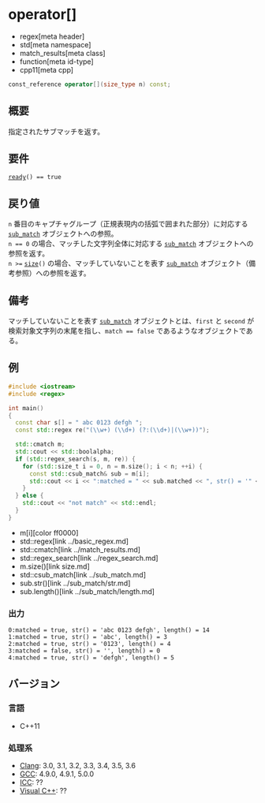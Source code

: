 # operator[]
* regex[meta header]
* std[meta namespace]
* match_results[meta class]
* function[meta id-type]
* cpp11[meta cpp]

```cpp
const_reference operator[](size_type n) const;
```

## 概要
指定されたサブマッチを返す。


## 要件
[`ready`](ready.md)`() == true`


## 戻り値
`n` 番目のキャプチャグループ（正規表現内の括弧で囲まれた部分）に対応する [`sub_match`](../sub_match.md) オブジェクトへの参照。  
`n == 0` の場合、マッチした文字列全体に対応する [`sub_match`](../sub_match.md) オブジェクトへの参照を返す。  
`n >=` [`size`](size.md)`()` の場合、マッチしていないことを表す [`sub_match`](../sub_match.md) オブジェクト（備考参照）への参照を返す。


## 備考
マッチしていないことを表す [`sub_match`](../sub_match.md) オブジェクトとは、`first` と `second` が検索対象文字列の末尾を指し、`match == false` であるようなオブジェクトである。


## 例
```cpp example
#include <iostream>
#include <regex>

int main()
{
  const char s[] = " abc 0123 defgh ";
  const std::regex re("(\\w+) (\\d+) (?:(\\d+)|(\\w+))");

  std::cmatch m;
  std::cout << std::boolalpha;
  if (std::regex_search(s, m, re)) {
    for (std::size_t i = 0, n = m.size(); i < n; ++i) {
      const std::csub_match& sub = m[i];
      std::cout << i << ":matched = " << sub.matched << ", str() = '" << sub.str() << "', length() = " << sub.length() << std::endl;
    }
  } else {
    std::cout << "not match" << std::endl;
  }
}
```
* m[i][color ff0000]
* std::regex[link ../basic_regex.md]
* std::cmatch[link ../match_results.md]
* std::regex_search[link ../regex_search.md]
* m.size()[link size.md]
* std::csub_match[link ../sub_match.md]
* sub.str()[link ../sub_match/str.md]
* sub.length()[link ../sub_match/length.md]

### 出力
```
0:matched = true, str() = 'abc 0123 defgh', length() = 14
1:matched = true, str() = 'abc', length() = 3
2:matched = true, str() = '0123', length() = 4
3:matched = false, str() = '', length() = 0
4:matched = true, str() = 'defgh', length() = 5
```


## バージョン
### 言語
- C++11

### 処理系
- [Clang](/implementation.md#clang): 3.0, 3.1, 3.2, 3.3, 3.4, 3.5, 3.6
- [GCC](/implementation.md#gcc): 4.9.0, 4.9.1, 5.0.0
- [ICC](/implementation.md#icc): ??
- [Visual C++](/implementation.md#visual_cpp): ??
